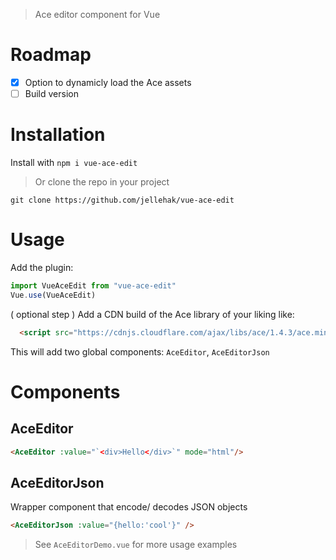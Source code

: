 > Ace editor component for Vue

# Roadmap
- [x] Option to dynamicly load the Ace assets
- [ ] Build version

# Installation
Install with `npm i vue-ace-edit`
> Or clone the repo in your project
```
git clone https://github.com/jellehak/vue-ace-edit
```

# Usage
Add the plugin: 
```js
import VueAceEdit from "vue-ace-edit"
Vue.use(VueAceEdit)
```

( optional step ) Add a CDN build of the Ace library of your liking like:
```html
  <script src="https://cdnjs.cloudflare.com/ajax/libs/ace/1.4.3/ace.min.js"></script>
```

This will add two global components: `AceEditor`, `AceEditorJson`

# Components
## AceEditor
```html
<AceEditor :value="`<div>Hello</div>`" mode="html"/>
```

## AceEditorJson
Wrapper component that encode/ decodes JSON objects
```html
<AceEditorJson :value="{hello:'cool'}" />
```

> See `AceEditorDemo.vue` for more usage examples

